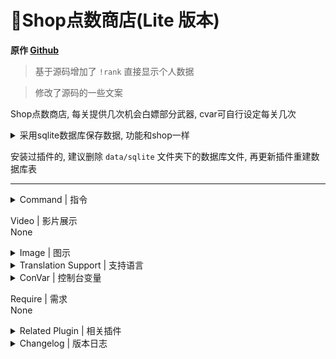 # 📌Shop点数商店(Lite 版本)

**原作 [Github](https://github.com/NanakaNeko/l4d2_plugins_coop/blob/main/scripting/shop.sp "Github")**

> 基于源码增加了 `!rank` 直接显示个人数据

> 修改了源码的一些文案

Shop点数商店, 每关提供几次机会白嫖部分武器, cvar可自行设定每关几次

<details><summary>采用sqlite数据库保存数据, 功能和shop一样</summary>

> 在某些情况下会丢失数据, 例如服务器与steam通信不好, 玩家在某些情况下闪退等
>
> 想要良好的游戏数据统计建议使用MySQL数据库
>
> 本插件数据统计仅仅是图一乐, 不要细究
</details>

安装过插件的, 建议删除 `data/sqlite` 文件夹下的数据库文件, 再更新插件重建数据库表

---
<details><summary>Command | 指令</summary>

|指令|效果|权限|
|-|-|-|
|`!shop`|商店总开关|Admin|
|`!b` \ `!buy` \ `!rpg`|商店菜单|Console|
|`!rank`|个人数据|Console|
|`!tp`|传送菜单|Console|
|`!ammo`|补充子弹|Console|
|`!pen`|快速随机一把单喷|Console|
|`!chr`|快速选铁喷|Console|
|`!pum`|快速选木喷|Console|
|`!smg`|快速选smg|Console|
|`!uzi`|快速选uzi|Console|
|`!pilll`|快速买药|Console|
</details>

Video | 影片展示
<br>None

<details><summary>Image | 图示</summary>

![shop.smx](imgs/01.png) ![shop.smx](imgs/02.png)
</details>

<details><summary>Translation Support | 支持语言</summary>

```
简体中文
```
</details>

<details><summary>ConVar | 控制台变量</summary>

cfg/sourcemod/l4dinfectedbots.cfg
```sourcepawn
// 救援通关获得的点数
// Default: "2"
// Minimum: "0.000000"
l4d2_get_point "5"

// 击杀坦克或者女巫获得的点数
// Default: "1"
// Minimum: "0.000000"
l4d2_get_point_kill "2"

// 补充子弹的最小间隔时间,小于0.0关闭功能
// Default: "180.0"
l4d2_give_ammo_time "180.0"

// 获取点数上限
// Default: "5"
// Minimum: "0.000000"
l4d2_max_point "20"

// 玩家每回合传送使用次数.
// Default: "2"
// Minimum: "0.000000"
l4d2_max_transmit "2"

// 医疗物品购买开关 开:1 关:0
// Default: "1"
// Minimum: "0.000000"
// Maximum: "1.000000"
l4d2_medical_enable "1"

// 玩家死亡后是否重置白嫖武器次数 开:1 关:0
// Default: "0"
// Minimum: "0.000000"
// Maximum: "1.000000"
l4d2_reset_buy "0"

// 商店开关 开:0 关:1
// Default: "0"
// Minimum: "0.000000"
// Maximum: "1.000000"
l4d2_shop_disable "0"

// 传送开关 开:1 关:0
// Default: "1"
// Minimum: "0.000000"
// Maximum: "1.000000"
l4d2_transmit_enable "1"

// 每关单人可用白嫖武器上限
// Default: "2"
// Minimum: "0.000000"
l4d2_weapon_number "2"
```
</details>

Require | 需求
<br>None

<details><summary>Related Plugin | 相关插件</summary>

1. [shop_lite](https://github.com/NanakaNeko/l4d2_plugins_coop/blob/main/scripting/shop_lite.sp)
</details>

<details><summary>Changelog | 版本日志</summary>

- 1.1.1 > 重构代码, 数据库增加点数, 救援关通关加1点, 增加医疗物品和投掷物品的购买

- 1.1.3 > 增加死亡重置次数开关, 增加医疗物品购买上限, 提供设置获取点数cvar

- 1.2.0 > 增加击杀坦克和女巫获取点数

- 1.2.2 > 增加传送菜单

- 1.2.7 > 投掷修改为杂项, 增加激光瞄准

- 1.3.1 > 杂项增加子弹补充

- 1.3.2 > 增加快捷买药, 随机单喷

- 1.3.4 > 增加inc文件提供其他插件支持, 个人信息面板, 显示累计得分, 击杀僵尸、特感、坦克、女巫数量

- 1.3.6 > 增加爆头率、累计黑枪

- 1.3.8 > 新增服务器游玩时长统计
</details>